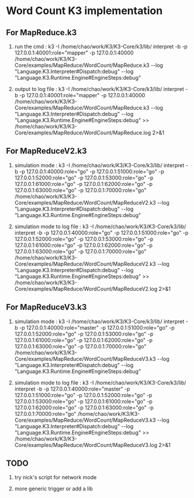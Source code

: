 Word Count K3 implementation
============================

For MapReduce.k3 
----------------

1. run the cmd : k3 -I /home/chao/work/K3/K3-Core/k3/lib/ interpret -b -p 127.0.0.1:40001:role=\"mapper\" -p 127.0.0.1:40000 /home/chao/work/K3/K3-Core/examples/MapReduce/WordCount/MapReduce.k3 --log "Language.K3.Interpreter#Dispatch:debug" --log "Language.K3.Runtime.Engine#EngineSteps:debug" 

2. output to log file :  k3 -I /home/chao/work/K3/K3-Core/k3/lib/ interpret -b -p 127.0.0.1:40001:role=\"mapper\" -p 127.0.0.1:40000 /home/chao/work/K3/K3-Core/examples/MapReduce/WordCount/MapReduce.k3 --log "Language.K3.Interpreter#Dispatch:debug" --log "Language.K3.Runtime.Engine#EngineSteps:debug" >> /home/chao/work/K3/K3-Core/examples/MapReduce/WordCount/MapReduce.log 2>&1

For MapReduceV2.k3
----------------
   
1. simulation mode : k3 -I /home/chao/work/K3/K3-Core/k3/lib/ interpret -b -p 127.0.0.1:40000:role=\"go\" -p 127.0.0.1:51000:role=\"go\" -p 127.0.0.1:52000:role=\"go\" -p 127.0.0.1:53000:role=\"go\" -p 127.0.0.1:61000:role=\"go\" -p 127.0.0.1:62000:role=\"go\" -p 127.0.0.1:63000:role=\"go\" -p 127.0.0.1:70000:role=\"go\" /home/chao/work/K3/K3-Core/examples/MapReduce/WordCount/MapReduceV2.k3 --log "Language.K3.Interpreter#Dispatch:debug" --log "Language.K3.Runtime.Engine#EngineSteps:debug"

2. simulation mode to log file : k3 -I /home/chao/work/K3/K3-Core/k3/lib/ interpret -b -p 127.0.0.1:40000:role=\"go\" -p 127.0.0.1:51000:role=\"go\" -p 127.0.0.1:52000:role=\"go\" -p 127.0.0.1:53000:role=\"go\" -p 127.0.0.1:61000:role=\"go\" -p 127.0.0.1:62000:role=\"go\" -p 127.0.0.1:63000:role=\"go\" -p 127.0.0.1:70000:role=\"go\" /home/chao/work/K3/K3-Core/examples/MapReduce/WordCount/MapReduceV2.k3 --log "Language.K3.Interpreter#Dispatch:debug" --log "Language.K3.Runtime.Engine#EngineSteps:debug" >> /home/chao/work/K3/K3-Core/examples/MapReduce/WordCount/MapReduceV2.log 2>&1

For MapReduceV3.k3
----------------

1. simulation mode : k3 -I /home/chao/work/K3/K3-Core/k3/lib/ interpret -b -p 127.0.0.1:40000:role=\"master\" -p 127.0.0.1:51000:role=\"go\" -p 127.0.0.1:52000:role=\"go\" -p 127.0.0.1:53000:role=\"go\" -p 127.0.0.1:61000:role=\"go\" -p 127.0.0.1:62000:role=\"go\" -p 127.0.0.1:63000:role=\"go\" -p 127.0.0.1:70000:role=\"go\" /home/chao/work/K3/K3-Core/examples/MapReduce/WordCount/MapReduceV3.k3 --log "Language.K3.Interpreter#Dispatch:debug" --log "Language.K3.Runtime.Engine#EngineSteps:debug"

2. simulation mode to log file : k3 -I /home/chao/work/K3/K3-Core/k3/lib/ interpret -b -p 127.0.0.1:40000:role=\"master\" -p 127.0.0.1:51000:role=\"go\" -p 127.0.0.1:52000:role=\"go\" -p 127.0.0.1:53000:role=\"go\" -p 127.0.0.1:61000:role=\"go\" -p 127.0.0.1:62000:role=\"go\" -p 127.0.0.1:63000:role=\"go\" -p 127.0.0.1:70000:role=\"go\" /home/chao/work/K3/K3-Core/examples/MapReduce/WordCount/MapReduceV3.k3 --log "Language.K3.Interpreter#Dispatch:debug" --log "Language.K3.Runtime.Engine#EngineSteps:debug" >> /home/chao/work/K3/K3-Core/examples/MapReduce/WordCount/MapReduceV3.log 2>&1
  
TODO
----

1. try nick's script for network mode

2. more generic trigger or add a lib 
